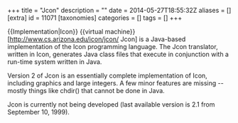 +++
title = "Jcon"
description = ""
date = 2014-05-27T18:55:32Z
aliases = []
[extra]
id = 11071
[taxonomies]
categories = []
tags = []
+++

{{Implementation|Icon}}
{{virtual machine}}
[http://www.cs.arizona.edu/icon/jcon/ Jcon] is a Java-based implementation of the Icon programming language. The Jcon translator, written in Icon, generates Java class files that execute in conjunction with a run-time system written in Java.

Version 2 of Jcon is an essentially complete implementation of Icon, including graphics and large integers. A few minor features are missing -- mostly things like chdir() that cannot be done in Java.

Jcon is currently not being developed (last available version is 2.1 from September 10, 1999).
